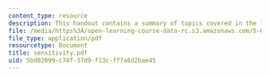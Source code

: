 ```yaml
---
content_type: resource
description: This handout contains a summary of topics covered in the lecture.
file: /media/https%3A/open-learning-course-data-rc.s3.amazonaws.com/5-68j-kinetics-of-chemical-reactions-spring-2003/5bd02099c74f37d9f13cff7a6d2bae45_sensitivity.pdf
file_type: application/pdf
resourcetype: Document
title: sensitivity.pdf
uid: 5bd02099-c74f-37d9-f13c-ff7a6d2bae45
---
```

